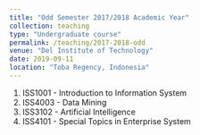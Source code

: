 ```yaml
---
title: "Odd Semester 2017/2018 Academic Year"
collection: teaching
type: "Undergraduate course"
permalink: /teaching/2017-2018-odd
venue: "Del Institute of Technology"
date: 2019-09-11
location: "Toba Regency, Indonesia"
---
```


1. ISS1001 - Introduction to Information System
2. ISS4003 - Data Mining
3. ISS3102 - Artificial Intelligence
4. ISS4101 - Special Topics in Enterprise System